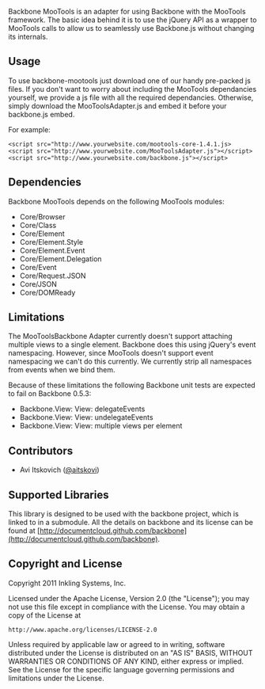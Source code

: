 Backbone MooTools is an adapter for using Backbone with the MooTools framework. The basic
idea behind it is to use the jQuery API as a wrapper to MooTools calls to allow us to
seamlessly use Backbone.js without changing its internals.

## Usage

To use backbone-mootools just download one of our handy pre-packed js files. If you don't
want to worry about including the MooTools dependancies yourself, we provide a js file
with all the required dependancies. Otherwise, simply download the MooToolsAdapter.js and
embed it before your backbone.js embed.

For example:

    <script src="http://www.yourwebsite.com/mootools-core-1.4.1.js>
    <script src="http://www.yourwebsite.com/MooToolsAdapter.js"></script>
    <script src="http://www.yourwebsite.com/backbone.js"></script>

## Dependencies

Backbone MooTools depends on the following MooTools modules:

 * Core/Browser
 * Core/Class
 * Core/Element
 * Core/Element.Style
 * Core/Element.Event
 * Core/Element.Delegation
 * Core/Event
 * Core/Request.JSON
 * Core/JSON
 * Core/DOMReady

## Limitations

The MooToolsBackbone Adapter currently doesn't support attaching multiple views to a single
element. Backbone does this using jQuery's event namespacing. However, since MooTools
doesn't support event namespacing we can't do this currently. We currently strip all namespaces
from events when we bind them.

Because of these limitations the following Backbone unit tests are expected to fail on
Backbone 0.5.3:

 * Backbone.View: View: delegateEvents
 * Backbone.View: View: undelegateEvents
 * Backbone.View: View: multiple views per element

## Contributors

 * Avi Itskovich ([@aitskovi](http://www.twitter.com/aitskovi))

## Supported Libraries

This library is designed to be used with the backbone project, which is linked to in a
submodule. All the details on backbone and its license can be found at
[http://documentcloud.github.com/backbone](http://documentcloud.github.com/backbone).

## Copyright and License

Copyright 2011 Inkling Systems, Inc.

Licensed under the Apache License, Version 2.0 (the "License");
you may not use this file except in compliance with the License.
You may obtain a copy of the License at

    http://www.apache.org/licenses/LICENSE-2.0

Unless required by applicable law or agreed to in writing, software
distributed under the License is distributed on an "AS IS" BASIS,
WITHOUT WARRANTIES OR CONDITIONS OF ANY KIND, either express or implied.
See the License for the specific language governing permissions and
limitations under the License.

